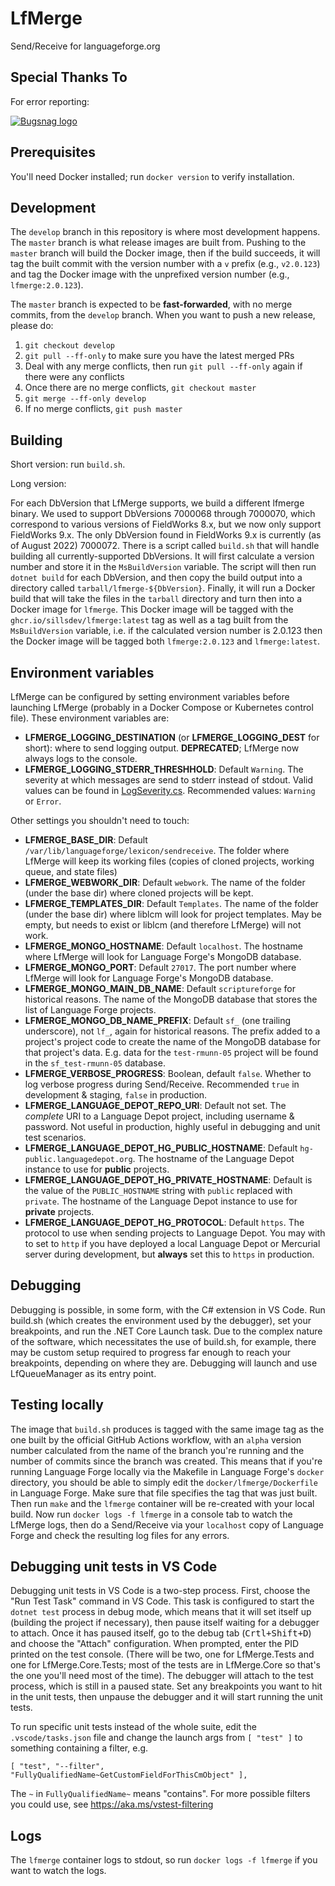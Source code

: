 # LfMerge

Send/Receive for languageforge.org

## Special Thanks To

For error reporting:

[![Bugsnag logo](readme_images/bugsnag-logo.png "Bugsnag")](https://bugsnag.com/blog/bugsnag-loves-open-source)

## Prerequisites

You'll need Docker installed; run `docker version` to verify installation.

## Development

The `develop` branch in this repository is where most development happens. The `master` branch is what release images are built from. Pushing to the `master` branch will build the Docker image, then if the build succeeds, it will tag the built commit with the version number with a `v` prefix (e.g., `v2.0.123`) and tag the Docker image with the unprefixed version number (e.g., `lfmerge:2.0.123`).

The `master` branch is expected to be **fast-forwarded**, with no merge commits, from the `develop` branch. When you want to push a new release, please do:

1. `git checkout develop`
1. `git pull --ff-only` to make sure you have the latest merged PRs
1. Deal with any merge conflicts, then run `git pull --ff-only` again if there were any conflicts
1. Once there are no merge conflicts, `git checkout master`
1. `git merge --ff-only develop`
1. If no merge conflicts, `git push master`

## Building

Short version: run `build.sh`.

Long version:

For each DbVersion that LfMerge supports, we build a different lfmerge binary. We used to support DbVersions 7000068 through 7000070, which correspond to various versions of FieldWorks 8.x, but we now only support FieldWorks 9.x. The only DbVersion found in FieldWorks 9.x is currently (as of August 2022) 7000072. There is a script called `build.sh` that will handle building all currently-supported DbVersions. It will first calculate a version number and store it in the `MsBuildVersion` variable. The script will then run `dotnet build` for each DbVersion, and then copy the build output into a directory called `tarball/lfmerge-${DbVersion}`. Finally, it will run a Docker build that will take the files in the `tarball` directory and turn then into a Docker image for `lfmerge`. This Docker image will be tagged with the `ghcr.io/sillsdev/lfmerge:latest` tag as well as a tag built from the `MsBuildVersion` variable, i.e. if the calculated version number is 2.0.123 then the Docker image will be tagged both `lfmerge:2.0.123` and `lfmerge:latest`.

## Environment variables

LfMerge can be configured by setting environment variables before launching LfMerge (probably in a Docker Compose or Kubernetes control file). These environment variables are:

- **LFMERGE_LOGGING_DESTINATION** (or **LFMERGE_LOGGING_DEST** for short): where to send logging output. **DEPRECATED**; LfMerge now always logs to the console.
- **LFMERGE_LOGGING_STDERR_THRESHHOLD**: Default `Warning`. The severity at which messages are send to stderr instead of stdout. Valid values can be found in [LogSeverity.cs](src/LfMerge.Core/Logging/LogSeverity.cs). Recommended values: `Warning` or `Error`.

Other settings you shouldn't need to touch:

- **LFMERGE_BASE_DIR**: Default `/var/lib/languageforge/lexicon/sendreceive`. The folder where LfMerge will keep its working files (copies of cloned projects, working queue, and state files)
- **LFMERGE_WEBWORK_DIR**: Default `webwork`. The name of the folder (under the base dir) where cloned projects will be kept.
- **LFMERGE_TEMPLATES_DIR**: Default `Templates`. The name of the folder (under the base dir) where liblcm will look for project templates. May be empty, but needs to exist or liblcm (and therefore LfMerge) will not work.
- **LFMERGE_MONGO_HOSTNAME**: Default `localhost`. The hostname where LfMerge will look for Language Forge's MongoDB database.
- **LFMERGE_MONGO_PORT**: Default `27017`. The port number where LfMerge will look for Language Forge's MongoDB database.
- **LFMERGE_MONGO_MAIN_DB_NAME**: Default `scriptureforge` for historical reasons. The name of the MongoDB database that stores the list of Language Forge projects.
- **LFMERGE_MONGO_DB_NAME_PREFIX**: Default `sf_` (one trailing underscore), not `lf_`, again for historical reasons. The prefix added to a project's project code to create the name of the MongoDB database for that project's data. E.g. data for the `test-rmunn-05` project will be found in the `sf_test-rmunn-05` database.
- **LFMERGE_VERBOSE_PROGRESS**: Boolean, default `false`. Whether to log verbose progress during Send/Receive. Recommended `true` in development & staging, `false` in production.
- **LFMERGE_LANGUAGE_DEPOT_REPO_URI**: Default not set. The *complete* URI to a Language Depot project, including username & password. Not useful in production, highly useful in debugging and unit test scenarios.
- **LFMERGE_LANGUAGE_DEPOT_HG_PUBLIC_HOSTNAME**: Default `hg-public.languagedepot.org`. The hostname of the Language Depot instance to use for **public** projects.
- **LFMERGE_LANGUAGE_DEPOT_HG_PRIVATE_HOSTNAME**: Default is the value of the `PUBLIC_HOSTNAME` string with `public` replaced with `private`. The hostname of the Language Depot instance to use for **private** projects.
- **LFMERGE_LANGUAGE_DEPOT_HG_PROTOCOL**: Default `https`. The protocol to use when sending projects to Language Depot. You may with to set to `http` if you have deployed a local Language Depot or Mercurial server during development, but **always** set this to `https` in production.

## Debugging

Debugging is possible, in some form, with the C# extension in VS Code. Run build.sh (which creates the environment used by the debugger), set your breakpoints, and run the .NET Core Launch task. Due to the complex nature of the software, which necessitates the use of build.sh, for example, there may be custom setup required to progress far enough to reach your breakpoints, depending on where they are. Debugging will launch and use LfQueueManager as its entry point.

## Testing locally

The image that `build.sh` produces is tagged with the same image tag as the one built by the official GitHub Actions workflow, with an `alpha` version number calculated from the name of the branch you're running and the number of commits since the branch was created. This means that if you're running Language Forge locally via the Makefile in Language Forge's `docker` directory, you should be able to simply edit the `docker/lfmerge/Dockerfile` in Language Forge. Make sure that file specifies the tag that was just built. Then run `make` and the `lfmerge` container will be re-created with your local build. Now run `docker logs -f lfmerge` in a console tab to watch the LfMerge logs, then do a Send/Receive via your `localhost` copy of Language Forge and check the resulting log files for any errors.

## Debugging unit tests in VS Code

Debugging unit tests in VS Code is a two-step process. First, choose the "Run Test Task" command in VS Code. This task is configured to start the `dotnet test` process in debug mode, which means that it will set itself up (building the project if necessary), then pause itself waiting for a debugger to attach. Once it has paused itself, go to the debug tab (<kbd>Crtl+Shift+D</kbd>) and choose the "Attach" configuration. When prompted, enter the PID printed on the test console. (There will be two, one for LfMerge.Tests and one for LfMerge.Core.Tests; most of the tests are in LfMerge.Core so that's the one you'll need most of the time). The debugger will attach to the test process, which is still in a paused state. Set any breakpoints you want to hit in the unit tests, then unpause the debugger and it will start running the unit tests.

To run specific unit tests instead of the whole suite, edit the `.vscode/tasks.json` file and change the launch args from `[ "test" ]` to something containing a filter, e.g.

`[ "test", "--filter", "FullyQualifiedName~GetCustomFieldForThisCmObject" ],`

The `~` in `FullyQualifiedName~` means "contains". For more possible filters you could use, see https://aka.ms/vstest-filtering

## Logs

The `lfmerge` container logs to stdout, so run `docker logs -f lfmerge` if you want to watch the logs.
